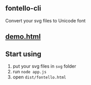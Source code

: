 ## fontello-cli

Convert your svg files to Unicode font

## [demo.html](./dist/fontello.html)

## Start using

1. put your svg files in `svg` folder
2. run `node app.js`
3. open `dist/fontello.html`
